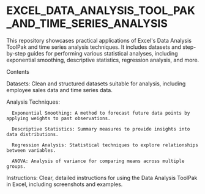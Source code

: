 # EXCEL_DATA_ANALYSIS_TOOL_PAK_AND_TIME_SERIES_ANALYSIS

This repository showcases practical applications of Excel's Data Analysis ToolPak and time series analysis techniques. It includes datasets and step-by-step guides for performing various statistical analyses, including exponential smoothing, descriptive statistics, regression analysis, and more.

Contents

   Datasets: Clean and structured datasets suitable for analysis, including employee sales data and time series data.
   
   Analysis Techniques:
   
      Exponential Smoothing: A method to forecast future data points by applying weights to past observations.
      
      Descriptive Statistics: Summary measures to provide insights into data distributions.
      
      Regression Analysis: Statistical techniques to explore relationships between variables.
      
      ANOVA: Analysis of variance for comparing means across multiple groups.
      
  Instructions: Clear, detailed instructions for using the Data Analysis ToolPak in Excel, including screenshots and examples.

  
